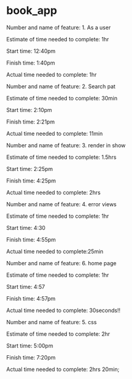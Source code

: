 # book_app


Number and name of feature: 1. As a user

Estimate of time needed to complete: 1hr

Start time: 12:40pm

Finish time: 1:40pm

Actual time needed to complete: 1hr


Number and name of feature: 2. Search pat

Estimate of time needed to complete: 30min

Start time: 2:10pm

Finish time: 2:21pm

Actual time needed to complete: 11min


Number and name of feature: 3. render in show

Estimate of time needed to complete: 1.5hrs

Start time: 2:25pm

Finish time: 4:25pm

Actual time needed to complete: 2hrs


Number and name of feature: 4. error views

Estimate of time needed to complete: 1hr

Start time: 4:30

Finish time: 4:55pm

Actual time needed to complete:25min


Number and name of feature: 6. home page

Estimate of time needed to complete: 1hr

Start time: 4:57

Finish time: 4:57pm

Actual time needed to complete: 30seconds!!


Number and name of feature: 5. css

Estimate of time needed to complete: 2hr

Start time: 5:00pm

Finish time: 7:20pm

Actual time needed to complete: 2hrs 20min;